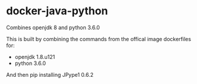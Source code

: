 # docker-java-python
Combines openjdk 8 and python 3.6.0

This is built by combining the commands from the offical image dockerfiles for:
 * openjdk 1.8.u121
 * python 3.6.0
 
And then pip installing JPype1 0.6.2
